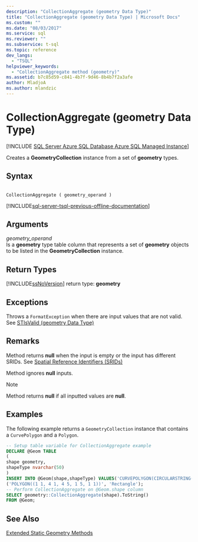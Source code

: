 ```yaml
---
description: "CollectionAggregate (geometry Data Type)"
title: "CollectionAggregate (geometry Data Type) | Microsoft Docs"
ms.custom: ""
ms.date: "08/03/2017"
ms.service: sql
ms.reviewer: ""
ms.subservice: t-sql
ms.topic: reference
dev_langs: 
  - "TSQL"
helpviewer_keywords: 
  - "CollectionAggregate method (geometry)"
ms.assetid: b7c85d59-c841-4b7f-9d46-8b4b7f2a3afe
author: MladjoA
ms.author: mlandzic 
---
```

# CollectionAggregate (geometry Data Type)
[!INCLUDE [SQL Server Azure SQL Database Azure SQL Managed Instance](../../includes/applies-to-version/sql-asdb-asdbmi.md)]

Creates a **GeometryCollection** instance from a set of **geometry** types.
  
## Syntax  
  
```  
  
CollectionAggregate ( geometry_operand )  
```  
  
[!INCLUDE[sql-server-tsql-previous-offline-documentation](../../includes/sql-server-tsql-previous-offline-documentation.md)]

## Arguments
 *geometry_operand*  
 Is a **geometry** type table column that represents a set of **geometry** objects to be listed in the **GeometryCollection** instance.  
  
## Return Types  
 [!INCLUDE[ssNoVersion](../../includes/ssnoversion-md.md)] return type: **geometry**  
  
## Exceptions  
 Throws a `FormatException` when there are input values that are not valid. See [STIsValid &#40;geometry Data Type&#41;](../../t-sql/spatial-geometry/stisvalid-geometry-data-type.md)  
  
## Remarks  
 Method returns **null** when the input is empty or the input has different SRIDs. See [Spatial Reference Identifiers &#40;SRIDs&#41;](../../relational-databases/spatial/spatial-reference-identifiers-srids.md)  
  
 Method ignores **null** inputs.  
  
> [!NOTE]  
>  Method returns **null** if all inputted values are **null**.  
  
## Examples  
 The following example returns a `GeometryCollection` instance that contains a `CurvePolygon` and a `Polygon`.  
  
 ```sql
 -- Setup table variable for CollectionAggregate example  
 DECLARE @Geom TABLE  
 (  
 shape geometry,  
 shapeType nvarchar(50)  
 )  
 INSERT INTO @Geom(shape,shapeType) VALUES('CURVEPOLYGON(CIRCULARSTRING(2 3, 4 1, 6 3, 4 5, 2 3))', 'Circle'),  
 ('POLYGON((1 1, 4 1, 4 5, 1 5, 1 1))', 'Rectangle');  
 -- Perform CollectionAggregate on @Geom.shape column  
 SELECT geometry::CollectionAggregate(shape).ToString()  
 FROM @Geom;
 ```  
  
## See Also  
 [Extended Static Geometry Methods](../../t-sql/spatial-geometry/extended-static-geometry-methods.md)  
  
  

